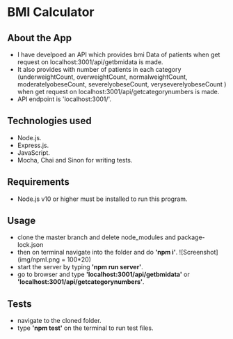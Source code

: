 # BMI Calculator
## About the App
- I have develpoed an API which provides bmi Data of patients when get request on localhost:3001/api/getbmidata is made.
- It also provides with number of patients in each category (underweightCount, overweightCount, normalweightCount, moderatelyobeseCount, severelyobeseCount, veryseverelyobeseCount ) when get request on localhost:3001/api/getcategorynumbers is made.
- API endpoint is 'localhost:3001/'.
## Technologies used
- Node.js.
- Express.js.
- JavaScript.
- Mocha, Chai and Sinon for writing tests.
## Requirements
- Node.js v10 or higher must be installed to run this program.
## Usage
- clone the master branch and delete node_modules and package-lock.json
- then on terminal navigate into the folder and do **'npm i'**.
  ![Screenshot](img/npmI.png = 100*20)
- start the server by typing **'npm run server'**.
- go to browser and type **'localhost:3001/api/getbmidata'** or **'localhost:3001/api/getcategorynumbers'**.
## Tests
- navigate to the cloned folder.
- type **'npm test'** on the terminal to run test files.
